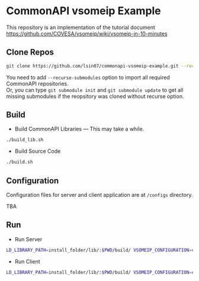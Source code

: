 # CommonAPI vsomeip Example
This repository is an implementation of the tutorial document  
https://github.com/COVESA/vsomeip/wiki/vsomeip-in-10-minutes

## Clone Repos

~~~bash
git clone https://github.com/lsin07/commonapi-vsomeip-example.git --recurse-submodules
~~~

You need to add `--recurse-submodules` option to import all required CommonAPI repositories.  
Or, you can type `git submodule init` and `git submodule update` to get all missing submodules if the reopsitory was cloned without recurse option.

## Build
- Build CommonAPI Libraries ― This may take a while.
~~~bash
./build_lib.sh
~~~

- Build Source Code
~~~bash
./build.sh
~~~

## Configuration
Configuration files for server and client application are at `/configs` directory.

TBA

## Run
- Run Server
~~~bash
LD_LIBRARY_PATH=install_folder/lib/:$PWD/build/ VSOMEIP_CONFIGURATION=configs/config_server.json ./build/service-example
~~~

- Run Client
~~~bash
LD_LIBRARY_PATH=install_folder/lib/:$PWD/build/ VSOMEIP_CONFIGURATION=configs/config_client.json ./build/client-example
~~~
